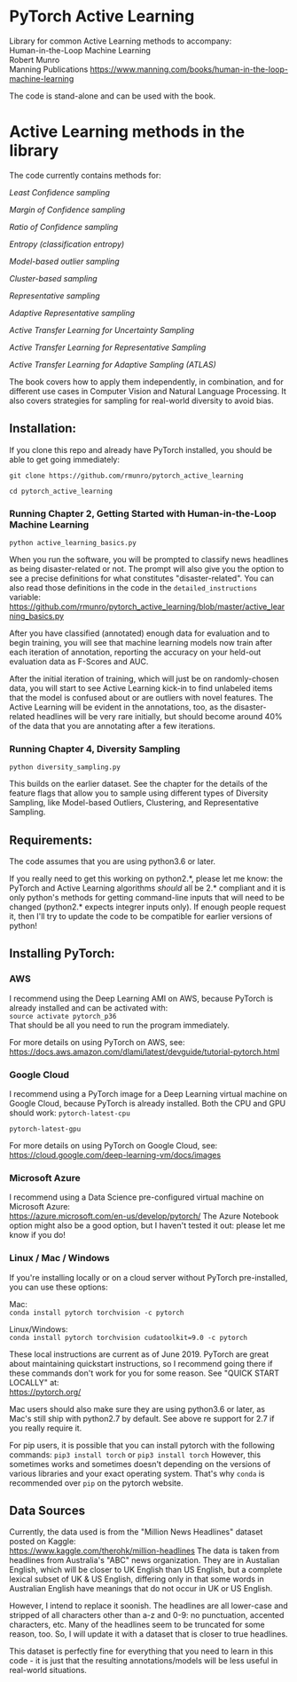 # PyTorch Active Learning

Library for common Active Learning methods to accompany:  
Human-in-the-Loop Machine Learning  
Robert Munro  
Manning Publications
https://www.manning.com/books/human-in-the-loop-machine-learning  

The code is stand-alone and can be used with the book.

# Active Learning methods in the library

The code currently contains methods for:

*Least Confidence sampling* 

*Margin of Confidence sampling*

*Ratio of Confidence sampling*

*Entropy (classification entropy)*

*Model-based outlier sampling*

*Cluster-based sampling*

*Representative sampling* 

*Adaptive Representative sampling*

*Active Transfer Learning for Uncertainty Sampling*

*Active Transfer Learning for Representative Sampling*

*Active Transfer Learning for Adaptive Sampling (ATLAS)*


The book covers how to apply them independently, in combination, and for different use cases in Computer Vision and Natural Language Processing. It also covers strategies for sampling for real-world diversity to avoid bias.

## Installation: 

If you clone this repo and already have PyTorch installed, you should be able to get going immediately:

`git clone https://github.com/rmunro/pytorch_active_learning`

`cd pytorch_active_learning`  

### Running Chapter 2, Getting Started with Human-in-the-Loop Machine Learning

`python active_learning_basics.py`

When you run the software, you will be prompted to classify news headlines as being disaster-related or not. The prompt will also give you the option to see a precise definitions for what constitutes "disaster-related". You can also read those definitions in the code in the `detailed_instructions` variable: https://github.com/rmunro/pytorch_active_learning/blob/master/active_learning_basics.py

After you have classified (annotated) enough data for evaluation and to begin training, you will see that machine learning models now train after each iteration of annotation, reporting the accuracy on your held-out evaluation data as F-Scores and AUC. 

After the initial iteration of training, which will just be on randomly-chosen data, you will start to see Active Learning kick-in to find unlabeled items that the model is confused about or are outliers with novel features. The Active Learning will be evident in the annotations, too, as the disaster-related headlines will be very rare initially, but should become around 40% of the data that you are annotating after a few iterations.


### Running Chapter 4, Diversity Sampling

`python diversity_sampling.py`

This builds on the earlier dataset. See the chapter for the details of the feature flags that allow you to sample using different types of Diversity Sampling, like Model-based Outliers, Clustering, and Representative Sampling.


## Requirements: 
The code assumes that you are using python3.6 or later. 

If you really need to get this working on python2.\*, please let me know: the PyTorch and Active Learning algorithms _should_ all be 2.\* compliant and it is only python's methods for getting command-line inputs that will need to be changed (python2.\* expects integrer inputs only). If enough people request it, then I'll try to update the code to be compatible for earlier versions of python! 

## Installing PyTorch:

### AWS
I recommend using the Deep Learning AMI on AWS, because PyTorch is already installed and can be activated with:  
`source activate pytorch_p36`  
That should be all you need to run the program immediately.

For more details on using PyTorch on AWS, see:  
https://docs.aws.amazon.com/dlami/latest/devguide/tutorial-pytorch.html

### Google Cloud
I recommend using a PyTorch image for a Deep Learning virtual machine on Google Cloud, because PyTorch is already installed. Both the CPU and GPU should work:
`pytorch-latest-cpu`

`pytorch-latest-gpu`

For more details on using PyTorch on Google Cloud, see:  
https://cloud.google.com/deep-learning-vm/docs/images

### Microsoft Azure
I recommend using a Data Science pre-configured virtual machine on Microsoft Azure:  
https://azure.microsoft.com/en-us/develop/pytorch/
The Azure Notebook option might also be a good option, but I haven't tested it out: please let me know if you do! 

### Linux / Mac / Windows
If you're installing locally or on a cloud server without PyTorch pre-installed, you can use these options:  

Mac:  
`conda install pytorch torchvision -c pytorch`

Linux/Windows:  
 `conda install pytorch torchvision cudatoolkit=9.0 -c pytorch`
 
These local instructions are current as of June 2019. PyTorch are great about maintaining quickstart instructions, so I recommend going there if these commands don't work for you for some reason. See "QUICK START LOCALLY" at:  
https://pytorch.org/

Mac users should also make sure they are using python3.6 or later, as Mac's still ship with python2.7 by default. See above re support for 2.7 if you really require it.

For pip users, it is possible that you can install pytorch with the following commands:
 `pip3 install torch`
or
 `pip3 install torch`
However, this sometimes works and sometimes doesn't depending on the versions of various libraries and your exact operating system. That's why `conda` is recommended over `pip` on the pytorch website.



## Data Sources

Currently, the data used is from the "Million News Headlines" dataset posted on Kaggle:  
 https://www.kaggle.com/therohk/million-headlines
The data is taken from headlines from Australia's "ABC" news organization. They are in Austalian English, which will be closer to UK English than US English, but a complete lexical subset of UK & US English, differing only in that some words in Australian English have meanings that do not occur in UK or US English.
 
However, I intend to replace it soonish. The headlines are all lower-case and stripped of all characters other than a-z and 0-9: no punctuation, accented characters, etc. Many of the headlines seem to be truncated for some reason, too. So, I will update it with a dataset that is closer to true headlines. 

This dataset is perfectly fine for everything that you need to learn in this code - it is just that the resulting annotations/models will be less useful in real-world situations.
